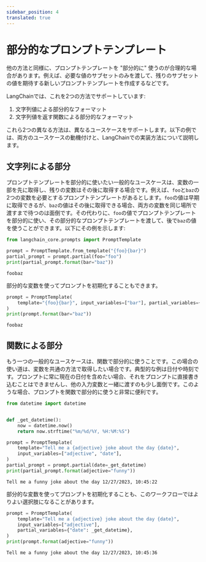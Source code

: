 ```yaml
---
sidebar_position: 4
translated: true
---
```


# 部分的なプロンプトテンプレート

他の方法と同様に、プロンプトテンプレートを "部分的に" 使うのが合理的な場合があります。例えば、必要な値のサブセットのみを渡して、残りのサブセットの値を期待する新しいプロンプトテンプレートを作成するなどです。

LangChainでは、これを2つの方法でサポートしています:
1. 文字列値による部分的なフォーマット
2. 文字列値を返す関数による部分的なフォーマット

これら2つの異なる方法は、異なるユースケースをサポートします。以下の例では、両方のユースケースの動機付けと、LangChainでの実装方法について説明します。

## 文字列による部分

プロンプトテンプレートを部分的に使いたい一般的なユースケースは、変数の一部を先に取得し、残りの変数はその後に取得する場合です。例えば、`foo`と`baz`の2つの変数を必要とするプロンプトテンプレートがあるとします。`foo`の値は早期に取得できるが、`baz`の値はその後に取得できる場合、両方の変数を同じ場所で渡すまで待つのは面倒です。その代わりに、`foo`の値でプロンプトテンプレートを部分的に使い、その部分的なプロンプトテンプレートを渡して、後で`baz`の値を使うことができます。以下にその例を示します:

```python
from langchain_core.prompts import PromptTemplate

prompt = PromptTemplate.from_template("{foo}{bar}")
partial_prompt = prompt.partial(foo="foo")
print(partial_prompt.format(bar="baz"))
```

```output
foobaz
```

部分的な変数を使ってプロンプトを初期化することもできます。

```python
prompt = PromptTemplate(
    template="{foo}{bar}", input_variables=["bar"], partial_variables={"foo": "foo"}
)
print(prompt.format(bar="baz"))
```

```output
foobaz
```

## 関数による部分

もう一つの一般的なユースケースは、関数で部分的に使うことです。この場合の使い道は、変数を共通の方法で取得したい場合です。典型的な例は日付や時刻です。プロンプトに常に現在の日付を含めたい場合、それをプロンプトに直接書き込むことはできませんし、他の入力変数と一緒に渡すのも少し面倒です。このような場合、プロンプトを関数で部分的に使うと非常に便利です。

```python
from datetime import datetime


def _get_datetime():
    now = datetime.now()
    return now.strftime("%m/%d/%Y, %H:%M:%S")
```

```python
prompt = PromptTemplate(
    template="Tell me a {adjective} joke about the day {date}",
    input_variables=["adjective", "date"],
)
partial_prompt = prompt.partial(date=_get_datetime)
print(partial_prompt.format(adjective="funny"))
```

```output
Tell me a funny joke about the day 12/27/2023, 10:45:22
```

部分的な変数を使ってプロンプトを初期化することも、このワークフローではよりよい選択肢になることがあります。

```python
prompt = PromptTemplate(
    template="Tell me a {adjective} joke about the day {date}",
    input_variables=["adjective"],
    partial_variables={"date": _get_datetime},
)
print(prompt.format(adjective="funny"))
```

```output
Tell me a funny joke about the day 12/27/2023, 10:45:36
```
